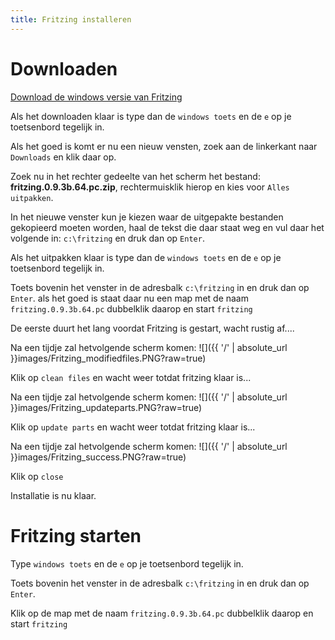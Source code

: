```yaml
---
title: Fritzing installeren
---
```



Downloaden
=====
[Download de windows versie van Fritzing](http://fritzing.org/download/0.9.3b/windows-64bit/fritzing.0.9.3b.64.pc.zip)

Als het downloaden klaar is type dan de `windows toets` en de `e` op je toetsenbord tegelijk in.

Als het goed is komt er nu een nieuw vensten, zoek aan de linkerkant naar `Downloads` en klik daar op.

Zoek nu in het rechter gedeelte van het scherm het bestand: **fritzing.0.9.3b.64.pc.zip**, rechtermuisklik hierop en kies voor `Alles uitpakken`.

In het nieuwe venster kun je kiezen waar de uitgepakte bestanden gekopieerd moeten worden, haal de tekst die daar staat weg en vul daar het volgende in: `c:\fritzing` en druk dan op `Enter`.

Als het uitpakken klaar is type dan de `windows toets` en de `e` op je toetsenbord tegelijk in.

Toets bovenin het venster in de adresbalk `c:\fritzing` in en druk dan op `Enter`.
als het goed is staat daar nu een map met de naam `fritzing.0.9.3b.64.pc` dubbelklik daarop en start `fritzing`

De eerste duurt het lang voordat Fritzing is gestart, wacht rustig af....

Na een tijdje zal hetvolgende scherm komen:
![]({{ '/' | absolute_url }}images/Fritzing_modifiedfiles.PNG?raw=true)

Klik op `clean files` en wacht weer totdat fritzing klaar is...

Na een tijdje zal hetvolgende scherm komen:
![]({{ '/' | absolute_url }}images/Fritzing_updateparts.PNG?raw=true)

Klik op `update parts` en wacht weer totdat fritzing klaar is...

Na een tijdje zal hetvolgende scherm komen:
![]({{ '/' | absolute_url }}images/Fritzing_success.PNG?raw=true)

Klik op `close`

Installatie is nu klaar.

Fritzing starten
=====
Type `windows toets` en de `e` op je toetsenbord tegelijk in.

Toets bovenin het venster in de adresbalk `c:\fritzing` in en druk dan op `Enter`.

Klik op de map met de naam `fritzing.0.9.3b.64.pc` dubbelklik daarop en start `fritzing`
